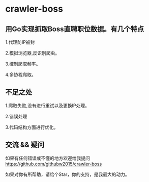 # crawler-boss

## 用Go实现抓取Boss直聘职位数据。有几个特点

1.代理防IP被封

2.模拟浏览器,反识别爬虫。

3.控制爬取频率。

4.多协程爬取。

## 不足之处

1.爬取失败,没有进行重试以及更换IP处理。

2.错误处理

3.代码结构方面进行优化。



## 交流 && 疑问
如果有任何错误或不懂的地方欢迎给我提问 https://github.com/githubw2015/crawler-boss

如果对你有所帮助，请给个Star，你的支持，是我最大的动力。
